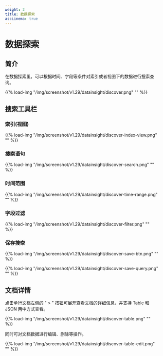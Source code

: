 ```yaml
---
weight: 2
title: 数据探索
asciinema: true
---
```


# 数据探索

## 简介

在数据探索里，可以根据时间、字段等条件对索引或者视图下的数据进行搜索查询。

{{% load-img "/img/screenshot/v1.29/datainsight/discover.png" "" %}}

## 搜索工具栏

### 索引(视图)

{{% load-img "/img/screenshot/v1.29/datainsight/discover-index-view.png" "" %}}

### 搜索语句

{{% load-img "/img/screenshot/v1.29/datainsight/discover-search.png" "" %}}

### 时间范围

{{% load-img "/img/screenshot/v1.29/datainsight/discover-time-range.png" "" %}}

### 字段过滤

{{% load-img "/img/screenshot/v1.29/datainsight/discover-filter.png" "" %}}

### 保存搜索

{{% load-img "/img/screenshot/v1.29/datainsight/discover-save-btn.png" "" %}}

{{% load-img "/img/screenshot/v1.29/datainsight/discover-save-query.png" "" %}}

## 文档详情

点击单行文档左侧的 " > " 按钮可展开查看文档的详细信息，并支持 Table 和 JSON 两中方式查看。

{{% load-img "/img/screenshot/v1.29/datainsight/discover-table.png" "" %}}

同时可对文档数据进行编辑、删除等操作。

{{% load-img "/img/screenshot/v1.29/datainsight/discover-table-edit.png" "" %}}
